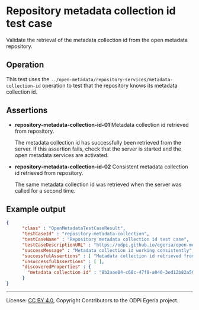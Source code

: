 <!-- SPDX-License-Identifier: CC-BY-4.0 -->
<!-- Copyright Contributors to the ODPi Egeria project. -->

# Repository metadata collection id test case

Validate the retrieval of the metadata collection id from the open metadata repository.

## Operation

This test uses the `../open-metadata/repository-services/metadata-collection-id`
operation to test that the repository knows its metadata collection id.

## Assertions

* **repository-metadata-collection-id-01** Metadata collection id retrieved from repository.

   The metadata collection id has successfully been retrieved from the server.
If this assertion fails, check that the server is started and the
open metadata services are activated.

* **repository-metadata-collection-id-02** Consistent metadata collection id retrieved from repository.

    The same metadata collection id was retrieved when the server was called
for a second time.


## Example output

```json
{
      "class" : "OpenMetadataTestCaseResult",
      "testCaseId" : "repository-metadata-collection",
      "testCaseName" : "Repository metadata collection id test case",
      "testCaseDescriptionURL" : "https://odpi.github.io/egeria/open-metadata-conformance-suite/docs/origin-workbench/repository-metadata-collection-id-test-case.md",
      "successMessage" : "Metadata collection id working consistently",
      "successfulAssertions" : [ "Metadata collection id retrieved from repository.", "Consistent metadata collection id retrieved from repository." ],
      "unsuccessfulAssertions" : [ ],
      "discoveredProperties" : {
        "metadata collection id" : "8b2aae04-c68c-47f8-a040-3ed12b82a50e"
      }
}
```



----
License: [CC BY 4.0](https://creativecommons.org/licenses/by/4.0/),
Copyright Contributors to the ODPi Egeria project.